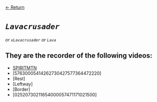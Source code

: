 [← Return](../characters/README.md)

 # ***`Lavacrusader`*** 
 *or `xLavacrusader` or `Lava`*

## They are the recorder of the following videos:
* [SPIRITMTN](../videos/SPIRITMTN)
* [57630005414262730427577364472220]
* [Rest]
* [Leftway]
* [Border]
* [02520730211654000057471171021500]

